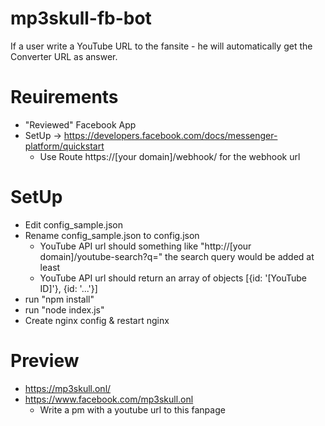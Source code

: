 # mp3skull-fb-bot
If a user write a YouTube URL to the fansite - he will automatically get the Converter URL as answer.

# Reuirements

* "Reviewed" Facebook App
* SetUp -> https://developers.facebook.com/docs/messenger-platform/quickstart
  - Use Route https://[your domain]/webhook/ for the webhook url

# SetUp

* Edit config_sample.json
* Rename config_sample.json to config.json
  - YouTube API url should something like "http://[your domain]/youtube-search?q=" the search query would be added at least
  - YouTube API url should return an array of objects [{id: '[YouTube ID]'}, {id: '...'}]
* run "npm install"
* run "node index.js"
* Create nginx config & restart nginx

# Preview

* https://mp3skull.onl/
* https://www.facebook.com/mp3skull.onl
  - Write a pm with a youtube url to this fanpage
